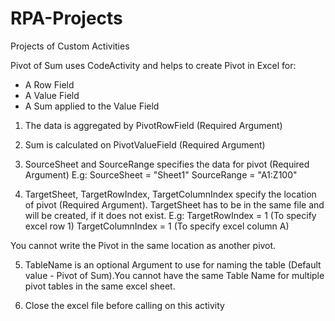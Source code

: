 # RPA-Projects
Projects of Custom Activities

Pivot of Sum uses CodeActivity and helps to create Pivot in Excel for:
- A Row Field
- A Value Field
- A Sum applied to the Value Field

1. The data is aggregated by PivotRowField  (Required Argument)

2. Sum is calculated on PivotValueField (Required Argument)

3. SourceSheet and SourceRange specifies the data for pivot (Required Argument)
    E.g:
      SourceSheet = "Sheet1"
      SourceRange = "A1:Z100"

4. TargetSheet, TargetRowIndex, TargetColumnIndex specify the location of pivot (Required Argument). TargetSheet has to be in the same file and will be created, if it does not exist.
     E.g:
        TargetRowIndex = 1 (To specify excel row 1)
        TargetColumnIndex = 1 (To specify excel column A)

You cannot write the Pivot in the same location as another pivot.

5. TableName is an optional Argument to use for naming the table (Default value - Pivot of Sum).You cannot have the same Table Name for multiple pivot tables in the same excel sheet.

6. Close the excel file before calling on this activity

